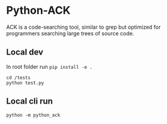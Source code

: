 # Python-ACK
ACK is a code-searching tool, similar to grep but optimized for programmers searching large trees of source code.


## Local dev

In root folder run `pip install -e .`

```shell
cd /tests
python test.py
```

## Local cli run

```shell
python -m python_ack
```